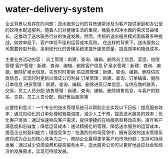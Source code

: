 # water-delivery-system
企业背景以及存在的问题：送水服务公司的背景通常涉及为客户提供家庭和办公室的饮用水配送服务。随着人们对健康生活的重视，桶装水和净水器的需求日益增长，这推动了送水服务行业的快速发展。然而，传统的送水服务模式面临着多种挑战，如效率低下、客户体验不佳和运营成本高昂。
在这样的背景下，送水服务公司需要转型升级，采用现代化的管理系统来提升服务质量、提高效率和降低成本。

主要业务活动内容：
员工管理：新建、查询、编辑、删除员工信息、奖惩、权限管理
客户管理：新建、查询、编辑、删除客户信息
矿泉水管理：新建、查询、编辑、删除矿泉水信息，实现时时更新
供应商管理：新建、查询、编辑、删除供应商信息，实现时时更新以保证公司利益
订单管理：新建、查询、订单编辑、删除订单信息
进货管理：新建、查询、编辑、删除进货订单信息，与供应商的联系，交易，员工人员分配
销售管理：新建、查询、编辑、删除销售信息，与客户的联系，交易，员工人员分配，做好售后服务等

必要性和意义：一个专业的送水管理系统可以帮助企业实现以下目标：提高服务效率：通过自动化的订单处理和智能调度，减少人工干预，提高送水服务的效率；优化客户体验：通过快速响应客户需求，提供便捷的在线服务和移动应用，提升客户满意度和忠诚度；降低运营成本：通过精细化的管理，降低送水服务的运营成本，提高企业的盈利能力；增强竞争力：在激烈的市场竞争中，拥有高效的送水管理系统将成为企业的核心竞争力之一，帮助企业赢得更多客户和市场份额；支持可持续发展：通过减少资源浪费和提高服务水平，送水服务公司可以更好地适应社会和经济的发展需求，实现可持续发展。

